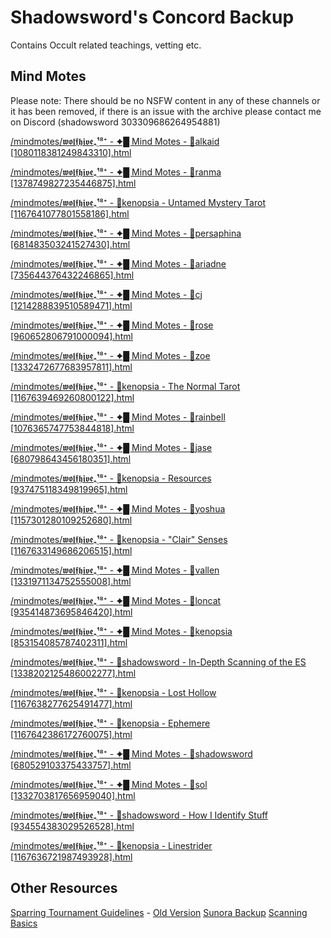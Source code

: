 # Shadowsword's Concord Backup

Contains Occult related teachings, vetting etc.

## Mind Motes

Please note: There should be no NSFW content in any of these channels or it has been removed, if there is an issue with the
archive please contact me on Discord (shadowsword 303309686264954881)

[/mindmotes/𝖜𝖔𝖑𝖋𝖍𝖎𝖛𝖊₊̣̇¹⁸⁺ - ✦█ Mind Motes - 🛂alkaid [1080118381249843310].html](/mindmotes/%F0%9D%96%9C%F0%9D%96%94%F0%9D%96%91%F0%9D%96%8B%F0%9D%96%8D%F0%9D%96%8E%F0%9D%96%9B%F0%9D%96%8A%E2%82%8A%CC%A3%CC%87%C2%B9%E2%81%B8%E2%81%BA%20-%20%E2%9C%A6%E2%96%88%20Mind%20Motes%20-%20%F0%9F%9B%82alkaid%20%5B1080118381249843310%5D.html)

[/mindmotes/𝖜𝖔𝖑𝖋𝖍𝖎𝖛𝖊₊̣̇¹⁸⁺ - ✦█ Mind Motes - 🛂ranma [1378749827235446875].html](/mindmotes/%F0%9D%96%9C%F0%9D%96%94%F0%9D%96%91%F0%9D%96%8B%F0%9D%96%8D%F0%9D%96%8E%F0%9D%96%9B%F0%9D%96%8A%E2%82%8A%CC%A3%CC%87%C2%B9%E2%81%B8%E2%81%BA%20-%20%E2%9C%A6%E2%96%88%20Mind%20Motes%20-%20%F0%9F%9B%82ranma%20%5B1378749827235446875%5D.html)

[/mindmotes/𝖜𝖔𝖑𝖋𝖍𝖎𝖛𝖊₊̣̇¹⁸⁺ - 🛂kenopsia - Untamed Mystery Tarot [1167641077801558186].html](/mindmotes/%F0%9D%96%9C%F0%9D%96%94%F0%9D%96%91%F0%9D%96%8B%F0%9D%96%8D%F0%9D%96%8E%F0%9D%96%9B%F0%9D%96%8A%E2%82%8A%CC%A3%CC%87%C2%B9%E2%81%B8%E2%81%BA%20-%20%F0%9F%9B%82kenopsia%20-%20Untamed%20Mystery%20Tarot%20%5B1167641077801558186%5D.html)

[/mindmotes/𝖜𝖔𝖑𝖋𝖍𝖎𝖛𝖊₊̣̇¹⁸⁺ - ✦█ Mind Motes - 🛂persaphina [681483503241527430].html](/mindmotes/%F0%9D%96%9C%F0%9D%96%94%F0%9D%96%91%F0%9D%96%8B%F0%9D%96%8D%F0%9D%96%8E%F0%9D%96%9B%F0%9D%96%8A%E2%82%8A%CC%A3%CC%87%C2%B9%E2%81%B8%E2%81%BA%20-%20%E2%9C%A6%E2%96%88%20Mind%20Motes%20-%20%F0%9F%9B%82persaphina%20%5B681483503241527430%5D.html)

[/mindmotes/𝖜𝖔𝖑𝖋𝖍𝖎𝖛𝖊₊̣̇¹⁸⁺ - ✦█ Mind Motes - 🛂ariadne [735644376432246865].html](/mindmotes/%F0%9D%96%9C%F0%9D%96%94%F0%9D%96%91%F0%9D%96%8B%F0%9D%96%8D%F0%9D%96%8E%F0%9D%96%9B%F0%9D%96%8A%E2%82%8A%CC%A3%CC%87%C2%B9%E2%81%B8%E2%81%BA%20-%20%E2%9C%A6%E2%96%88%20Mind%20Motes%20-%20%F0%9F%9B%82ariadne%20%5B735644376432246865%5D.html)

[/mindmotes/𝖜𝖔𝖑𝖋𝖍𝖎𝖛𝖊₊̣̇¹⁸⁺ - ✦█ Mind Motes - 🛂cj [1214288839510589471].html](/mindmotes/%F0%9D%96%9C%F0%9D%96%94%F0%9D%96%91%F0%9D%96%8B%F0%9D%96%8D%F0%9D%96%8E%F0%9D%96%9B%F0%9D%96%8A%E2%82%8A%CC%A3%CC%87%C2%B9%E2%81%B8%E2%81%BA%20-%20%E2%9C%A6%E2%96%88%20Mind%20Motes%20-%20%F0%9F%9B%82cj%20%5B1214288839510589471%5D.html)

[/mindmotes/𝖜𝖔𝖑𝖋𝖍𝖎𝖛𝖊₊̣̇¹⁸⁺ - ✦█ Mind Motes - 🛂rose [960652806791000094].html](/mindmotes/%F0%9D%96%9C%F0%9D%96%94%F0%9D%96%91%F0%9D%96%8B%F0%9D%96%8D%F0%9D%96%8E%F0%9D%96%9B%F0%9D%96%8A%E2%82%8A%CC%A3%CC%87%C2%B9%E2%81%B8%E2%81%BA%20-%20%E2%9C%A6%E2%96%88%20Mind%20Motes%20-%20%F0%9F%9B%82rose%20%5B960652806791000094%5D.html)

[/mindmotes/𝖜𝖔𝖑𝖋𝖍𝖎𝖛𝖊₊̣̇¹⁸⁺ - ✦█ Mind Motes - 🛂zoe [1332472677683957811].html](/mindmotes/%F0%9D%96%9C%F0%9D%96%94%F0%9D%96%91%F0%9D%96%8B%F0%9D%96%8D%F0%9D%96%8E%F0%9D%96%9B%F0%9D%96%8A%E2%82%8A%CC%A3%CC%87%C2%B9%E2%81%B8%E2%81%BA%20-%20%E2%9C%A6%E2%96%88%20Mind%20Motes%20-%20%F0%9F%9B%82zoe%20%5B1332472677683957811%5D.html)

[/mindmotes/𝖜𝖔𝖑𝖋𝖍𝖎𝖛𝖊₊̣̇¹⁸⁺ - 🛂kenopsia - The Normal Tarot [1167639469260800122].html](/mindmotes/%F0%9D%96%9C%F0%9D%96%94%F0%9D%96%91%F0%9D%96%8B%F0%9D%96%8D%F0%9D%96%8E%F0%9D%96%9B%F0%9D%96%8A%E2%82%8A%CC%A3%CC%87%C2%B9%E2%81%B8%E2%81%BA%20-%20%F0%9F%9B%82kenopsia%20-%20The%20Normal%20Tarot%20%5B1167639469260800122%5D.html)

[/mindmotes/𝖜𝖔𝖑𝖋𝖍𝖎𝖛𝖊₊̣̇¹⁸⁺ - ✦█ Mind Motes - 🛂rainbell [1076365747753844818].html](/mindmotes/%F0%9D%96%9C%F0%9D%96%94%F0%9D%96%91%F0%9D%96%8B%F0%9D%96%8D%F0%9D%96%8E%F0%9D%96%9B%F0%9D%96%8A%E2%82%8A%CC%A3%CC%87%C2%B9%E2%81%B8%E2%81%BA%20-%20%E2%9C%A6%E2%96%88%20Mind%20Motes%20-%20%F0%9F%9B%82rainbell%20%5B1076365747753844818%5D.html)

[/mindmotes/𝖜𝖔𝖑𝖋𝖍𝖎𝖛𝖊₊̣̇¹⁸⁺ - ✦█ Mind Motes - 🛂jase [680798643456180351].html](/mindmotes/%F0%9D%96%9C%F0%9D%96%94%F0%9D%96%91%F0%9D%96%8B%F0%9D%96%8D%F0%9D%96%8E%F0%9D%96%9B%F0%9D%96%8A%E2%82%8A%CC%A3%CC%87%C2%B9%E2%81%B8%E2%81%BA%20-%20%E2%9C%A6%E2%96%88%20Mind%20Motes%20-%20%F0%9F%9B%82jase%20%5B680798643456180351%5D.html)

[/mindmotes/𝖜𝖔𝖑𝖋𝖍𝖎𝖛𝖊₊̣̇¹⁸⁺ - 🛂kenopsia - Resources [937475118349819965].html](/mindmotes/%F0%9D%96%9C%F0%9D%96%94%F0%9D%96%91%F0%9D%96%8B%F0%9D%96%8D%F0%9D%96%8E%F0%9D%96%9B%F0%9D%96%8A%E2%82%8A%CC%A3%CC%87%C2%B9%E2%81%B8%E2%81%BA%20-%20%F0%9F%9B%82kenopsia%20-%20Resources%20%5B937475118349819965%5D.html)

[/mindmotes/𝖜𝖔𝖑𝖋𝖍𝖎𝖛𝖊₊̣̇¹⁸⁺ - ✦█ Mind Motes - 🛂yoshua [1157301280109252680].html](/mindmotes/%F0%9D%96%9C%F0%9D%96%94%F0%9D%96%91%F0%9D%96%8B%F0%9D%96%8D%F0%9D%96%8E%F0%9D%96%9B%F0%9D%96%8A%E2%82%8A%CC%A3%CC%87%C2%B9%E2%81%B8%E2%81%BA%20-%20%E2%9C%A6%E2%96%88%20Mind%20Motes%20-%20%F0%9F%9B%82yoshua%20%5B1157301280109252680%5D.html)

[/mindmotes/𝖜𝖔𝖑𝖋𝖍𝖎𝖛𝖊₊̣̇¹⁸⁺ - 🛂kenopsia - "Clair" Senses [1167633149686206515].html](/mindmotes/%F0%9D%96%9C%F0%9D%96%94%F0%9D%96%91%F0%9D%96%8B%F0%9D%96%8D%F0%9D%96%8E%F0%9D%96%9B%F0%9D%96%8A%E2%82%8A%CC%A3%CC%87%C2%B9%E2%81%B8%E2%81%BA%20-%20%F0%9F%9B%82kenopsia%20-%20%22Clair%22%20Senses%20%5B1167633149686206515%5D.html)

[/mindmotes/𝖜𝖔𝖑𝖋𝖍𝖎𝖛𝖊₊̣̇¹⁸⁺ - ✦█ Mind Motes - 🛂vallen [1331971134752555008].html](/mindmotes/%F0%9D%96%9C%F0%9D%96%94%F0%9D%96%91%F0%9D%96%8B%F0%9D%96%8D%F0%9D%96%8E%F0%9D%96%9B%F0%9D%96%8A%E2%82%8A%CC%A3%CC%87%C2%B9%E2%81%B8%E2%81%BA%20-%20%E2%9C%A6%E2%96%88%20Mind%20Motes%20-%20%F0%9F%9B%82vallen%20%5B1331971134752555008%5D.html)

[/mindmotes/𝖜𝖔𝖑𝖋𝖍𝖎𝖛𝖊₊̣̇¹⁸⁺ - ✦█ Mind Motes - 🛂loncat [935414873695846420].html](/mindmotes/%F0%9D%96%9C%F0%9D%96%94%F0%9D%96%91%F0%9D%96%8B%F0%9D%96%8D%F0%9D%96%8E%F0%9D%96%9B%F0%9D%96%8A%E2%82%8A%CC%A3%CC%87%C2%B9%E2%81%B8%E2%81%BA%20-%20%E2%9C%A6%E2%96%88%20Mind%20Motes%20-%20%F0%9F%9B%82loncat%20%5B935414873695846420%5D.html)

[/mindmotes/𝖜𝖔𝖑𝖋𝖍𝖎𝖛𝖊₊̣̇¹⁸⁺ - ✦█ Mind Motes - 🛂kenopsia [853154085787402311].html](/mindmotes/%F0%9D%96%9C%F0%9D%96%94%F0%9D%96%91%F0%9D%96%8B%F0%9D%96%8D%F0%9D%96%8E%F0%9D%96%9B%F0%9D%96%8A%E2%82%8A%CC%A3%CC%87%C2%B9%E2%81%B8%E2%81%BA%20-%20%E2%9C%A6%E2%96%88%20Mind%20Motes%20-%20%F0%9F%9B%82kenopsia%20%5B853154085787402311%5D.html)

[/mindmotes/𝖜𝖔𝖑𝖋𝖍𝖎𝖛𝖊₊̣̇¹⁸⁺ - 🛂shadowsword - In-Depth Scanning of the ES [1338202125486002277].html](/mindmotes/%F0%9D%96%9C%F0%9D%96%94%F0%9D%96%91%F0%9D%96%8B%F0%9D%96%8D%F0%9D%96%8E%F0%9D%96%9B%F0%9D%96%8A%E2%82%8A%CC%A3%CC%87%C2%B9%E2%81%B8%E2%81%BA%20-%20%F0%9F%9B%82shadowsword%20-%20In-Depth%20Scanning%20of%20the%20ES%20%5B1338202125486002277%5D.html)

[/mindmotes/𝖜𝖔𝖑𝖋𝖍𝖎𝖛𝖊₊̣̇¹⁸⁺ - 🛂kenopsia - Lost Hollow [1167638277625491477].html](/mindmotes/%F0%9D%96%9C%F0%9D%96%94%F0%9D%96%91%F0%9D%96%8B%F0%9D%96%8D%F0%9D%96%8E%F0%9D%96%9B%F0%9D%96%8A%E2%82%8A%CC%A3%CC%87%C2%B9%E2%81%B8%E2%81%BA%20-%20%F0%9F%9B%82kenopsia%20-%20Lost%20Hollow%20%5B1167638277625491477%5D.html)

[/mindmotes/𝖜𝖔𝖑𝖋𝖍𝖎𝖛𝖊₊̣̇¹⁸⁺ - 🛂kenopsia - Ephemere [1167642386172760075].html](/mindmotes/%F0%9D%96%9C%F0%9D%96%94%F0%9D%96%91%F0%9D%96%8B%F0%9D%96%8D%F0%9D%96%8E%F0%9D%96%9B%F0%9D%96%8A%E2%82%8A%CC%A3%CC%87%C2%B9%E2%81%B8%E2%81%BA%20-%20%F0%9F%9B%82kenopsia%20-%20Ephemere%20%5B1167642386172760075%5D.html)

[/mindmotes/𝖜𝖔𝖑𝖋𝖍𝖎𝖛𝖊₊̣̇¹⁸⁺ - ✦█ Mind Motes - 🛂shadowsword [680529103375433757].html](/mindmotes/%F0%9D%96%9C%F0%9D%96%94%F0%9D%96%91%F0%9D%96%8B%F0%9D%96%8D%F0%9D%96%8E%F0%9D%96%9B%F0%9D%96%8A%E2%82%8A%CC%A3%CC%87%C2%B9%E2%81%B8%E2%81%BA%20-%20%E2%9C%A6%E2%96%88%20Mind%20Motes%20-%20%F0%9F%9B%82shadowsword%20%5B680529103375433757%5D.html)

[/mindmotes/𝖜𝖔𝖑𝖋𝖍𝖎𝖛𝖊₊̣̇¹⁸⁺ - ✦█ Mind Motes - 🛂sol [1332703817656959040].html](/mindmotes/%F0%9D%96%9C%F0%9D%96%94%F0%9D%96%91%F0%9D%96%8B%F0%9D%96%8D%F0%9D%96%8E%F0%9D%96%9B%F0%9D%96%8A%E2%82%8A%CC%A3%CC%87%C2%B9%E2%81%B8%E2%81%BA%20-%20%E2%9C%A6%E2%96%88%20Mind%20Motes%20-%20%F0%9F%9B%82sol%20%5B1332703817656959040%5D.html)

[/mindmotes/𝖜𝖔𝖑𝖋𝖍𝖎𝖛𝖊₊̣̇¹⁸⁺ - 🛂shadowsword - How I Identify Stuff [934554383029526528].html](/mindmotes/%F0%9D%96%9C%F0%9D%96%94%F0%9D%96%91%F0%9D%96%8B%F0%9D%96%8D%F0%9D%96%8E%F0%9D%96%9B%F0%9D%96%8A%E2%82%8A%CC%A3%CC%87%C2%B9%E2%81%B8%E2%81%BA%20-%20%F0%9F%9B%82shadowsword%20-%20How%20I%20Identify%20Stuff%20%5B934554383029526528%5D.html)

[/mindmotes/𝖜𝖔𝖑𝖋𝖍𝖎𝖛𝖊₊̣̇¹⁸⁺ - 🛂kenopsia - Linestrider [1167636721987493928].html](/mindmotes/%F0%9D%96%9C%F0%9D%96%94%F0%9D%96%91%F0%9D%96%8B%F0%9D%96%8D%F0%9D%96%8E%F0%9D%96%9B%F0%9D%96%8A%E2%82%8A%CC%A3%CC%87%C2%B9%E2%81%B8%E2%81%BA%20-%20%F0%9F%9B%82kenopsia%20-%20Linestrider%20%5B1167636721987493928%5D.html)

## Other Resources
[Sparring Tournament Guidelines](https://docs.google.com/document/d/1VnrsAd7R8DeGBTdCPm7q2FqqUJehQmbdJEo93LmbRqY/edit?usp=sharing) - [Old Version](/Astral%20Projection%20Tournament%20Guidelines%202025.pdf)
[Sunora Backup](https://rosealeria.notion.site/c8840a47c8a241dc895e1a202c3f74e3)
[Scanning Basics](http://web.archive.org/web/20180909071820/http://sunora.net/learning-to-scan/)